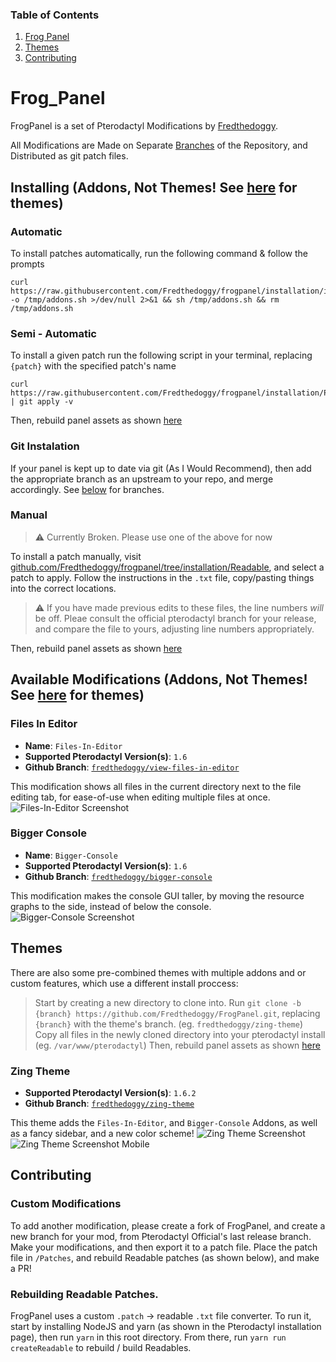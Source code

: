 ### Table of Contents 
1. [Frog Panel](#frog_panel)
2. [Themes](#themes)
3. [Contributing](#contributing)



# Frog_Panel
FrogPanel is a set of Pterodactyl Modifications by [Fredthedoggy](https://github.com/Fredthedoggy).

All Modifications are Made on Separate [Branches](https://github.com/Fredthedoggy/frogpanel/branches) of the Repository, and Distributed as git patch files.

## Installing (Addons, Not Themes! See [here](#themes) for themes)

### Automatic
To install patches automatically, run the following command & follow the prompts
```shell
curl https://raw.githubusercontent.com/Fredthedoggy/frogpanel/installation/install.sh -o /tmp/addons.sh >/dev/null 2>&1 && sh /tmp/addons.sh && rm /tmp/addons.sh
```

### Semi - Automatic
To install a given patch run the following script in your terminal, replacing `{patch}` with the specified patch's name
```shell
curl https://raw.githubusercontent.com/Fredthedoggy/frogpanel/installation/Patches/{patch}.patch | git apply -v
```
Then, rebuild panel assets as shown [here](https://pterodactyl.io/community/customization/panel.html)

### Git Instalation
If your panel is kept up to date via git (As I Would Recommend), then add the appropriate branch as an upstream to your repo, and merge accordingly.
See [below](#available-modifications) for branches.

### Manual

> :warning: Currently Broken. Please use one of the above for now

To install a patch manually, visit [github.com/Fredthedoggy/frogpanel/tree/installation/Readable](https://github.com/Fredthedoggy/frogpanel/tree/installation/Readable), and select a patch to apply.
Follow the instructions in the `.txt` file, copy/pasting things into the correct locations.

> :warning: If you have made previous edits to these files, the line numbers *will* be off. Pleae consult the official pterodactyl branch for your release, and compare the file to yours, adjusting line numbers appropriately.

Then, rebuild panel assets as shown [here](https://pterodactyl.io/community/customization/panel.html)

## Available Modifications (Addons, Not Themes! See [here](#themes) for themes)

### Files In Editor
 - **Name**: `Files-In-Editor`
 - **Supported Pterodactyl Version(s)**: `1.6`
 - **Github Branch**: [`fredthedoggy/view-files-in-editor`](https://github.com/Fredthedoggy/frogpanel/tree/fredthedoggy/view-files-in-editor)

This modification shows all files in the current directory next to the file editing tab, for ease-of-use when editing multiple files at once.
![Files-In-Editor Screenshot](https://fredthedoggy.nothing-to-see-he.re/58NjuSMIW.png "Files-In-Editor")

### Bigger Console
- **Name**: `Bigger-Console`
- **Supported Pterodactyl Version(s)**: `1.6`
- **Github Branch**: [`fredthedoggy/bigger-console`](https://github.com/Fredthedoggy/frogpanel/tree/fredthedoggy/bigger-console)

This modification makes the console GUI taller, by moving the resource graphs to the side, instead of below the console.
![Bigger-Console Screenshot](https://fredthedoggy.nothing-to-see-he.re/593ltu4R8.png "Bigger-Console")

## Themes
There are also some pre-combined themes with multiple addons and or custom features, which use a different install proccess:
> Start by creating a new directory to clone into.
> Run `git clone -b {branch} https://github.com/Fredthedoggy/FrogPanel.git`, replacing `{branch}` with the theme's branch. (eg. `fredthedoggy/zing-theme`)
> Copy all files in the newly cloned directory into your pterodactyl install (eg. `/var/www/pterodactyl`)
> Then, rebuild panel assets as shown [here](https://pterodactyl.io/community/customization/panel.html)

### Zing Theme
- **Supported Pterodactyl Version(s)**: `1.6.2`
- **Github Branch**: [`fredthedoggy/zing-theme`](https://github.com/Fredthedoggy/frogpanel/tree/fredthedoggy/zing-theme)

This theme adds the `Files-In-Editor`, and `Bigger-Console` Addons, as well as a fancy sidebar, and a new color scheme!
![Zing Theme Screenshot](https://fredthedoggy.nothing-to-see-he.re/59jXfKib4.png "Zing Theme")
![Zing Theme Screenshot Mobile](https://fredthedoggy.nothing-to-see-he.re/59jXnJEpQ.gif "Zing Theme Mobile")

## Contributing

### Custom Modifications
To add another modification, please create a fork of FrogPanel, and create a new branch for your mod, from Pterodactyl Official's last release branch.
Make your modifications, and then export it to a patch file. Place the patch file in `/Patches`, and rebuild Readable patches (as shown below), and make a PR!

### Rebuilding Readable Patches.
FrogPanel uses a custom `.patch` -> readable `.txt` file converter. To run it, start by installing NodeJS and yarn (as shown in the Pterodactyl installation page), then run `yarn` in this  root directory. From there, run `yarn run createReadable` to rebuild / build Readables.
